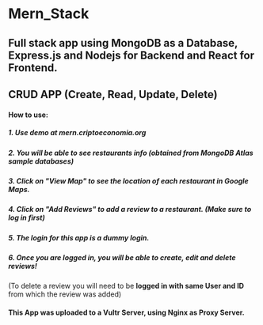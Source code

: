 # Mern_Stack
## Full stack app using __MongoDB__ as a Database, __Express.js and Nodejs__ for Backend and __React__ for Frontend.


## __CRUD__ APP (Create, Read, Update, Delete)

#### How to use:

##### 1. Use demo at __mern.criptoeconomia.org__

##### 2. You will be able to see restaurants info (obtained from MongoDB Atlas sample databases)

##### 3. Click on __"View Map"__ to see the location of each restaurant in Google Maps.

##### 4. Click on __"Add Reviews"__ to add a review to a restaurant. (Make sure to log in first)

##### 5. The login for this app is a __dummy login__.

##### 6. Once you are logged in, you will be able to create, edit and delete reviews!
(To delete a review you will need to be __logged in with same User and ID__ from which the review was added)

#### This App was uploaded to a Vultr Server, using __Nginx__ as Proxy Server.
